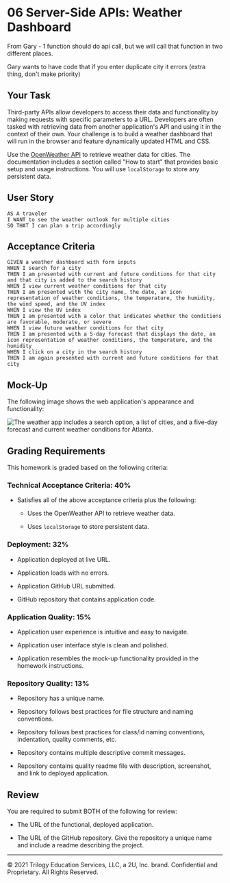 # 06 Server-Side APIs: Weather Dashboard

From Gary - 1 function should do api call, but we will call that function in two different places.

Gary wants to have code that if you enter duplicate city it errors (extra thing, don't make priority)

## Your Task

Third-party APIs allow developers to access their data and functionality by making requests with specific parameters to a URL. Developers are often tasked with retrieving data from another application's API and using it in the context of their own. Your challenge is to build a weather dashboard that will run in the browser and feature dynamically updated HTML and CSS.

Use the [OpenWeather API](https://openweathermap.org/api) to retrieve weather data for cities. The documentation includes a section called "How to start" that provides basic setup and usage instructions. You will use `localStorage` to store any persistent data.

## User Story

```
AS A traveler
I WANT to see the weather outlook for multiple cities
SO THAT I can plan a trip accordingly
```

## Acceptance Criteria

```
GIVEN a weather dashboard with form inputs
WHEN I search for a city
THEN I am presented with current and future conditions for that city and that city is added to the search history
WHEN I view current weather conditions for that city
THEN I am presented with the city name, the date, an icon representation of weather conditions, the temperature, the humidity, the wind speed, and the UV index
WHEN I view the UV index
THEN I am presented with a color that indicates whether the conditions are favorable, moderate, or severe
WHEN I view future weather conditions for that city
THEN I am presented with a 5-day forecast that displays the date, an icon representation of weather conditions, the temperature, and the humidity
WHEN I click on a city in the search history
THEN I am again presented with current and future conditions for that city
```

## Mock-Up

The following image shows the web application's appearance and functionality:

![The weather app includes a search option, a list of cities, and a five-day forecast and current weather conditions for Atlanta.](./Assets/06-server-side-apis-homework-demo.png)

## Grading Requirements

This homework is graded based on the following criteria:

### Technical Acceptance Criteria: 40%

-    Satisfies all of the above acceptance criteria plus the following:

     -    Uses the OpenWeather API to retrieve weather data.

     -    Uses `localStorage` to store persistent data.

### Deployment: 32%

-    Application deployed at live URL.

-    Application loads with no errors.

-    Application GitHub URL submitted.

-    GitHub repository that contains application code.

### Application Quality: 15%

-    Application user experience is intuitive and easy to navigate.

-    Application user interface style is clean and polished.

-    Application resembles the mock-up functionality provided in the homework instructions.

### Repository Quality: 13%

-    Repository has a unique name.

-    Repository follows best practices for file structure and naming conventions.

-    Repository follows best practices for class/id naming conventions, indentation, quality comments, etc.

-    Repository contains multiple descriptive commit messages.

-    Repository contains quality readme file with description, screenshot, and link to deployed application.

## Review

You are required to submit BOTH of the following for review:

-    The URL of the functional, deployed application.

-    The URL of the GitHub repository. Give the repository a unique name and include a readme describing the project.

---

© 2021 Trilogy Education Services, LLC, a 2U, Inc. brand. Confidential and Proprietary. All Rights Reserved.
